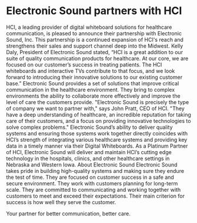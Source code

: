 # Electronic Sound partners with HCI

HCI, a leading provider of digital whiteboard solutions for healthcare communication, is pleased to announce their partnership with Electronic Sound, Inc. This partnership is a continued expansion of HCI's reach and strengthens their sales and support channel deep into the Midwest.
Kelly Daly, President of Electronic Sound stated, “HCI is a great addition to our suite of quality communication products for healthcare. At our core, we are focused on our customer’s success in treating patients. The HCI whiteboards and interactive TVs contribute to that focus, and we look forward to introducing their innovative solutions to our existing customer base.”
Electronic Sound provides a set of solutions that improve critical communication in the healthcare environment. They bring to complex environments the ability to collaborate more effectively and improve the level of care the customers provide.
"Electronic Sound is precisely the type of company we want to partner with," says John Pratt, CEO of HCI. "They have a deep understanding of healthcare, an incredible reputation for taking care of their customers, and a focus on providing innovative technologies to solve complex problems."
Electronic Sound’s ability to deliver quality systems and ensuring those systems work together directly coincides with HCI’s strength of integrating various healthcare systems and providing key data in a timely manner via their Digital Whiteboards. As a Platinum Partner of HCI, Electronic Sound will deliver and maintain HCI’s cutting edge technology in the hospitals, clinics, and other healthcare settings in Nebraska and Western Iowa.
About Electronic Sound
Electronic Sound takes pride in building high-quality systems and making sure they endure the test of time. They are focused on customer success in a safe and secure environment. They work with customers planning for long-term scale. They are committed to communicating and working together with customers to meet and exceed their expectations. Their main criterion for success is how well they serve the customer.

Your partner for better communication, better care.